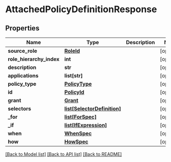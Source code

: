 # AttachedPolicyDefinitionResponse


## Properties
Name | Type | Description | Notes
------------ | ------------- | ------------- | -------------
**source_role** | [**RoleId**](RoleId.md) |  | [optional] 
**role_hierarchy_index** | **int** |  | [optional] 
**description** | **str** |  | [optional] 
**applications** | **list[str]** |  | [optional] 
**policy_type** | [**PolicyType**](PolicyType.md) |  | [optional] 
**id** | [**PolicyId**](PolicyId.md) |  | [optional] 
**grant** | [**Grant**](Grant.md) |  | [optional] 
**selectors** | [**list[SelectorDefinition]**](SelectorDefinition.md) |  | [optional] 
**_for** | [**list[ForSpec]**](ForSpec.md) |  | [optional] 
**_if** | [**list[IfExpression]**](IfExpression.md) |  | [optional] 
**when** | [**WhenSpec**](WhenSpec.md) |  | [optional] 
**how** | [**HowSpec**](HowSpec.md) |  | [optional] 

[[Back to Model list]](../README.md#documentation-for-models) [[Back to API list]](../README.md#documentation-for-api-endpoints) [[Back to README]](../README.md)


